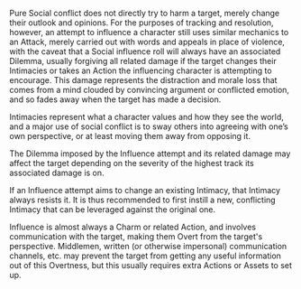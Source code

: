 Pure Social conflict does not directly try to harm a target, merely change their outlook and opinions. For the purposes of tracking and resolution, however, an attempt to influence a character still uses similar mechanics to an Attack, merely carried out with words and appeals in place of violence, with the caveat that a Social influence roll will always have an associated Dilemma, usually forgiving all related damage if the target changes their Intimacies or takes an Action the influencing character is attempting to encourage. This damage represents the distraction and morale loss that comes from a mind clouded by convincing argument or conflicted emotion, and so fades away when the target has made a decision.

Intimacies represent what a character values and how they see the world, and a major use of social conflict is to sway others into agreeing with one’s own perspective, or at least moving them away from opposing it.

The Dilemma imposed by the Influence attempt and its related damage may affect the target depending on the severity of the highest track its associated damage is on.

If an Influence attempt aims to change an existing Intimacy, that Intimacy always resists it. It is thus recommended to first instill a new, conflicting Intimacy that can be leveraged against the original one.

Influence is almost always a Charm or related Action, and involves communication with the target, making them Overt from the target's perspective. Middlemen, written (or otherwise impersonal) communication channels, etc. may prevent the target from getting any useful information out of this Overtness, but this usually requires extra Actions or Assets to set up.